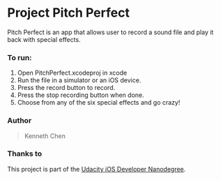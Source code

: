 
# Project Pitch Perfect
Pitch Perfect is an app that allows user to record a sound file and play it back with special effects.

### To run:
1. Open PitchPerfect.xcodeproj in xcode
2. Run the file in a simulator or an iOS device.
3. Press the record button to record.
4. Press the stop recording button when done.
5. Choose from any of the six special effects and go crazy! 

### Author
> Kenneth Chen

### Thanks to
This project is part of the [Udacity iOS Developer Nanodegree](https://classroom.udacity.com/nanodegrees/nd003/syllabus).
